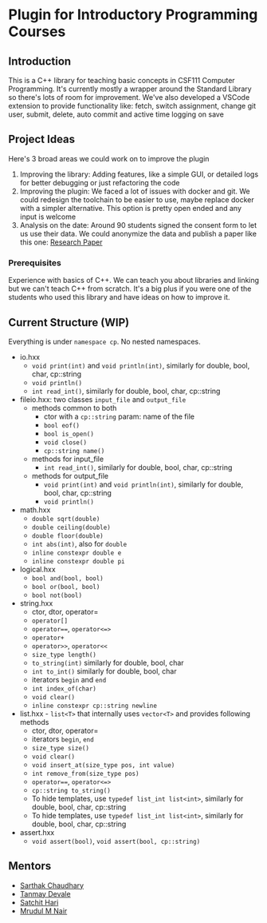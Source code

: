 # Plugin for Introductory Programming Courses

## Introduction

This is a C++ library for teaching basic concepts in CSF111 Computer Programming. It's currently mostly a wrapper around the Standard Library so there's lots of room for improvement. We've also developed a VSCode extension to provide functionality like: fetch, switch assignment, change git user, submit, delete, auto commit and active time logging on save

## Project Ideas

Here's 3 broad areas we could work on to improve the plugin

1) Improving the library: Adding features, like a simple GUI, or detailed logs for better debugging or just refactoring the code
2) Improving the plugin: We faced a lot of issues with docker and git. We could redesign the toolchain to be easier to use, maybe replace docker with a simpler alternative. This option is pretty open ended and any input is welcome
3) Analysis on the date: Around 90 students signed the consent form to let us use their data. We could anonymize the data and publish a paper like this one: [Research Paper](https://arxiv.org/abs/2012.05085)

### Prerequisites

Experience with basics of C++. We can teach you about libraries and linking but we can't teach C++ from scratch. It's a big plus if you were one of the students who used this library and have ideas on how to improve it. 

## Current Structure (WIP)

Everything is under `namespace cp`. No nested namespaces.

* io.hxx
  * `void print(int)` and `void println(int)`, similarly for double, bool, char, cp::string
  * `void println()`
  * `int read_int()`, similarly for double, bool, char, cp::string
* fileio.hxx: two classes `input_file` and `output_file`
  * methods common to both
    * ctor with a `cp::string` param: name of the file
    * `bool eof()`
    * `bool is_open()`
    * `void close()`
    * `cp::string name()`
  * methods for input_file
    * `int read_int()`, similarly for double, bool, char, cp::string
  * methods for output_file
    * `void print(int)` and `void println(int)`, similarly for double, bool, char, cp::string
    * `void println()`
* math.hxx
  * `double sqrt(double)`
  * `double ceiling(double)`
  * `double floor(double)`
  * `int abs(int)`, also for `double`
  * `inline constexpr double e`
  * `inline constexpr double pi`
* logical.hxx
  * `bool and(bool, bool)`
  * `bool or(bool, bool)`
  * `bool not(bool)`
* string.hxx
  * ctor, dtor, operator=
  * `operator[]`
  * `operator==`, `operator<=>`
  * `operator+`
  * `operator>>`, `operator<<`
  * `size_type length()`
  * `to_string(int)` similarly for double, bool, char
  * `int to_int()` similarly for double, bool, char
  * iterators `begin` and `end`
  * `int index_of(char)`
  * `void clear()`
  * `inline constexpr cp::string newline`
* list.hxx - `list<T>` that internally uses `vector<T>` and provides following methods
  * ctor, dtor, operator=
  * iterators `begin`, `end`
  * `size_type size()`
  * `void clear()`
  * `void insert_at(size_type pos, int value)`
  * `int remove_from(size_type pos)`
  * `operator==`, `operator<=>`
  * `cp::string to_string()`
  * To hide templates, use `typedef list_int list<int>`, similarly for double, bool, char, cp::string
  * To hide templates, use `typedef list_int list<int>`, similarly for double, bool, char, cp::string
* assert.hxx
  * `void assert(bool)`, `void assert(bool, cp::string)`

## Mentors

- [Sarthak Chaudhary](https://github.com/qarthak)
- [Tanmay Devale](https://github.com/tanmaydevale)
- [Satchit Hari](https://github.com/satchit1910)
- [Mrudul M Nair](https://github.com/mrudul2019)